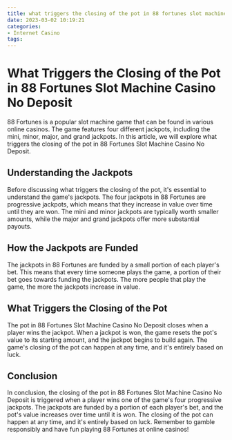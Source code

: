```yaml
---
title: what triggers the closing of the pot in 88 fortunes slot machine casino no deposit
date: 2023-03-02 10:19:21
categories:
- Internet Casino
tags:
---
```

# What Triggers the Closing of the Pot in 88 Fortunes Slot Machine Casino No Deposit

88 Fortunes is a popular slot machine game that can be found in various online casinos. The game features four different jackpots, including the mini, minor, major, and grand jackpots. In this article, we will explore what triggers the closing of the pot in 88 Fortunes Slot Machine Casino No Deposit.

## Understanding the Jackpots

Before discussing what triggers the closing of the pot, it's essential to understand the game's jackpots. The four jackpots in 88 Fortunes are progressive jackpots, which means that they increase in value over time until they are won. The mini and minor jackpots are typically worth smaller amounts, while the major and grand jackpots offer more substantial payouts.

## How the Jackpots are Funded

The jackpots in 88 Fortunes are funded by a small portion of each player's bet. This means that every time someone plays the game, a portion of their bet goes towards funding the jackpots. The more people that play the game, the more the jackpots increase in value.

## What Triggers the Closing of the Pot

The pot in 88 Fortunes Slot Machine Casino No Deposit closes when a player wins the jackpot. When a jackpot is won, the game resets the pot's value to its starting amount, and the jackpot begins to build again. The game's closing of the pot can happen at any time, and it's entirely based on luck.

## Conclusion

In conclusion, the closing of the pot in 88 Fortunes Slot Machine Casino No Deposit is triggered when a player wins one of the game's four progressive jackpots. The jackpots are funded by a portion of each player's bet, and the pot's value increases over time until it is won. The closing of the pot can happen at any time, and it's entirely based on luck. Remember to gamble responsibly and have fun playing 88 Fortunes at online casinos!